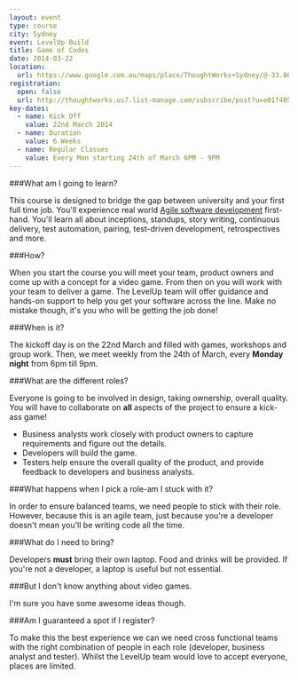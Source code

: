 ```yaml
---
layout: event
type: course
city: Sydney
event: LevelUp Build
title: Game of Codes
date: 2014-03-22
location:
  url: https://www.google.com.au/maps/place/ThoughtWorks+Sydney/@-33.863001,151.208787,17z/data=!3m1!4b1!4m2!3m1!1s0x6b12ae42229e02a9:0x339b7ae0de393bb1
registration:
  open: false
  url: http://thoughtworks.us7.list-manage.com/subscribe/post?u=e01f405fabad2dd5617122558&amp;id=18f24730a0
key-dates:
  - name: Kick Off
    value: 22nd March 2014
  - name: Duration
    value: 6 Weeks
  - name: Regular Classes
    value: Every Mon starting 24th of March 6PM - 9PM
---
```

###What am I going to learn?

This course is designed to bridge the gap between university and your first full time job.
You'll experience real world [Agile software development](http://en.wikipedia.org/wiki/Agile_software_development)
first-hand. You'll learn all about inceptions, standups, story writing, continuous delivery, test automation, pairing, test-driven development, retrospectives and more.

###How?

When you start the course you will meet your team, product owners and come up with a concept for a video game. From then on you will work with your team to deliver a game. The LevelUp team will offer guidance and hands-on support to help you get your software across the line. Make no mistake though, it's you who will be getting the job done!

###When is it?

The kickoff day is on the 22nd March and filled with games, workshops and group work. Then, we meet weekly from the 24th of March, every **Monday night** from 6pm till 9pm.

###What are the different roles?

Everyone is going to be involved in design, taking ownership, overall quality. You will have to collaborate on **all** aspects of the project to ensure a kick-ass game!

- Business analysts work closely with product owners to capture requirements and figure out the details.
- Developers will build the game.
- Testers help ensure the overall quality of the product, and provide feedback to developers and business analysts.

###What happens when I pick a role-am I stuck with it?

In order to ensure balanced teams, we need people to stick with their role. However, because this is an agile team, just because you're a developer doesn't mean you'll be writing code all the time.

###What do I need to bring?

Developers  **must** bring their own laptop. Food and drinks will be provided. If you're not a developer, a laptop is useful but not essential.

###But I don't know anything about video games.

I'm sure you have some awesome ideas though.

###Am I guaranteed a spot if I register?

To make this the best experience we can we need cross functional teams with the right combination of people in each role (developer, business analyst and tester). Whilst the LevelUp team would love to accept everyone, places are limited.
